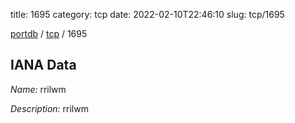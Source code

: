 title: 1695
category: tcp
date: 2022-02-10T22:46:10
slug: tcp/1695

[portdb](/) / [tcp](/category/tcp.html) / 1695


## IANA Data

_Name:_ rrilwm

_Description:_ rrilwm

